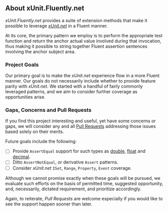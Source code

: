 ## About xUnit.Fluently.net

*xUnit.Fluently.net* provides a suite of extension methods that make it possible to leverage [*xUnit.net*](https://github.com/xunit/xunit) in a Fluent manner.

At its core, the primary pattern we employ is to perform the appropriate test function and return the anchor actual value involved during that invocation, thus making it possible to string together Fluent assertion sentences involving the anchor subject area.

### Project Goals

Our primary goal is to make the *xUnit.net* experience flow in a more Fluent manner. Our goals do not necessarily include whether to provide feature parity with *xUnit.net*. We started with a handful of fairly commonly leveraged patterns, and we aim to consider further coverage as opportunities arise.

### Gaps, Concerns and Pull Requests

If you find this project interesting and useful, yet have some concerns or gaps, we will consider any and all [Pull Requests](https://github.com/mwpowellhtx/xunit.fluently/pulls) addressing those issues based solely on their merits.

Future goals include the following:

- [ ] Provide ``AssertEqual`` support for such types as [double](https://docs.microsoft.com/en-us/dotnet/csharp/language-reference/keywords/double), [float](https://docs.microsoft.com/en-us/dotnet/csharp/language-reference/keywords/float) and [decimal](https://docs.microsoft.com/en-us/dotnet/csharp/language-reference/keywords/decimal).
- [ ] Ditto ``AssertNotEqual``, or derivative ``Assert`` patterns.
- [ ] Consider *xUnit.net* ``ISet``, ``Range``, ``Property``, ``Event`` coverage.

Although we cannot promise exactly when these goals will be pursued, we evaluate such efforts on the basis of permitted time, suggested opportunity, and, necessarily, dictated requirement, and prioritize accordingly.

Again, to reiterate, *Pull Requests* are welcome especially if you would like to see the support happen sooner than later.
